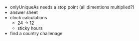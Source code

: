 - onlyUniqueAs needs a stop point (all dimentions multiplied?)
- answer sheet
- clock calculations
    - 24 -> 12
    - sticky hours
- find a country challenage